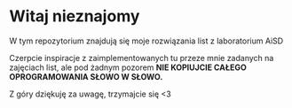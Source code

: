 # Witaj nieznajomy

W tym repozytorium znajdują się moje rozwiązania list z laboratorium AiSD

Czerpcie inspiracje z zaimplementowanych tu przeze mnie zadanych na zajęciach list, ale pod żadnym pozorem **NIE KOPIUJCIE CAŁEGO OPROGRAMOWANIA SŁOWO W SŁOWO.**

Z góry dziękuję za uwagę, trzymajcie się <3
